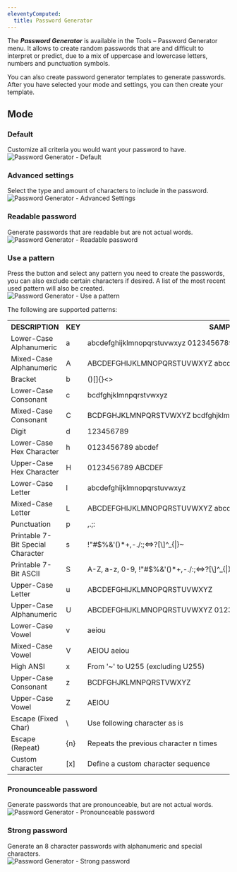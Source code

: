 ```yaml
---
eleventyComputed:
  title: Password Generator
---
```

The ***Password Generator*** is available in the Tools – Password Generator menu. It allows to create random passwords that are and difficult to interpret or predict, due to a mix of uppercase and lowercase letters, numbers and punctuation symbols.  

You can also create password generator templates to generate passwords. After you have selected your mode and settings, you can then create your template. 

## Mode 

### Default 

Customize all criteria you would want your password to have.  
![Password Generator - Default](https://webdevolutions.azureedge.net/docs/en/rdm/windows/PassGenDef.png) 

### Advanced settings 

Select the type and amount of characters to include in the password.  
![Password Generator - Advanced Settings](https://webdevolutions.azureedge.net/docs/en/rdm/windows/clip10383.png) 

### Readable password 

Generate passwords that are readable but are not actual words.  
![Password Generator - Readable password](https://webdevolutions.azureedge.net/docs/en/rdm/windows/clip10384.png) 

### Use a pattern 

Press the button and select any pattern you need to create the passwords, you can also exclude certain characters if desired. A list of the most recent used pattern will also be created.  
![Password Generator - Use a pattern](https://webdevolutions.azureedge.net/docs/en/rdm/windows/clip10385.png) 

The following are supported patterns: 

<table>
	<tr>
		<th>
DESCRIPTION 
		</th>
		<th>
KEY 
		</th>
		<th>
SAMPLE 
		</th>
	</tr>
	<tr>
		<td>
Lower-Case Alphanumeric 
		</td>
		<td>
a 
		</td>
		<td>
abcdefghijklmnopqrstuvwxyz 0123456789 
		</td>
	</tr>
	<tr>
		<td>
Mixed-Case Alphanumeric 
		</td>
		<td>
A 
		</td>
		<td>
ABCDEFGHIJKLMNOPQRSTUVWXYZ abcdefghijklmnopqrstuvwxyz 0123456789 
		</td>
	</tr>
	<tr>
		<td>
Bracket 
		</td>
		<td>
b 
		</td>
		<td>
()[]{}<> 
		</td>
	</tr>
	<tr>
		<td>
Lower-Case Consonant 
		</td>
		<td>
c 
		</td>
		<td>
bcdfghjklmnpqrstvwxyz 
		</td>
	</tr>
	<tr>
		<td>
Mixed-Case Consonant 
		</td>
		<td>
C 
		</td>
		<td>
BCDFGHJKLMNPQRSTVWXYZ bcdfghjklmnpqrstvwxyz 
		</td>
	</tr>
	<tr>
		<td>
Digit 
		</td>
		<td>
d 
		</td>
		<td>
123456789 
		</td>
	</tr>
	<tr>
		<td>
Lower-Case Hex Character 
		</td>
		<td>
h 
		</td>
		<td>
0123456789 abcdef 
		</td>
	</tr>
	<tr>
		<td>
Upper-Case Hex Character 
		</td>
		<td>
H 
		</td>
		<td>
0123456789 ABCDEF 
		</td>
	</tr>
	<tr>
		<td>
Lower-Case Letter 
		</td>
		<td>
l 
		</td>
		<td>
abcdefghijklmnopqrstuvwxyz 
		</td>
	</tr>
	<tr>
		<td>
Mixed-Case Letter 
		</td>
		<td>
L 
		</td>
		<td>
ABCDEFGHIJKLMNOPQRSTUVWXYZ abcdefghijklmnopqrstuvwxyz 
		</td>
	</tr>
	<tr>
		<td>
Punctuation 
		</td>
		<td>
p 
		</td>
		<td>
,.;: 
		</td>
	</tr>
	<tr>
		<td>
Printable 7-Bit Special Character 
		</td>
		<td>
s 
		</td>
		<td>
!"#$%&'()*+,-./:;<=>?[\]^_{|}~ 
		</td>
	</tr>
	<tr>
		<td>
Printable 7-Bit ASCII 
		</td>
		<td>
S 
		</td>
		<td>
A-Z, a-z, 0-9, !"#$%&'()*+,-./:;<=>?[\]^_{|}~ 
		</td>
	</tr>
	<tr>
		<td>
Upper-Case Letter 
		</td>
		<td>
u 
		</td>
		<td>
ABCDEFGHIJKLMNOPQRSTUVWXYZ 
		</td>
	</tr>
	<tr>
		<td>
Upper-Case Alphanumeric 
		</td>
		<td>
U 
		</td>
		<td>
ABCDEFGHIJKLMNOPQRSTUVWXYZ 0123456789 
		</td>
	</tr>
	<tr>
		<td>
Lower-Case Vowel 
		</td>
		<td>
v 
		</td>
		<td>
aeiou 
		</td>
	</tr>
	<tr>
		<td>
Mixed-Case Vowel 
		</td>
		<td>
V 
		</td>
		<td>
AEIOU aeiou 
		</td>
	</tr>
	<tr>
		<td>
High ANSI 
		</td>
		<td>
x 
		</td>
		<td>
From '~' to U255 (excluding U255) 
		</td>
	</tr>
	<tr>
		<td>
Upper-Case Consonant 
		</td>
		<td>
z 
		</td>
		<td>
BCDFGHJKLMNPQRSTVWXYZ 
		</td>
	</tr>
	<tr>
		<td>
Upper-Case Vowel 
		</td>
		<td>
Z 
		</td>
		<td>
AEIOU 
		</td>
	</tr>
	<tr>
		<td>
Escape (Fixed Char) 
		</td>
		<td>
\ 
		</td>
		<td>
Use following character as is 
		</td>
	</tr>
	<tr>
		<td>
Escape (Repeat) 
		</td>
		<td>
{n} 
		</td>
		<td>
Repeats the previous character n times 
		</td>
	</tr>
	<tr>
		<td>
Custom character 
		</td>
		<td>
[x] 
		</td>
		<td>
Define a custom character sequence 
		</td>
	</tr>
</table>

### Pronounceable password 

Generate passwords that are pronounceable, but are not actual words.  
![Password Generator - Pronounceable password](https://webdevolutions.azureedge.net/docs/en/rdm/windows/clip10386.png) 

### Strong password 

Generate an 8 character passwords with alphanumeric and special characters.  
![Password Generator - Strong password](https://webdevolutions.azureedge.net/docs/en/rdm/windows/clip10387.png) 
